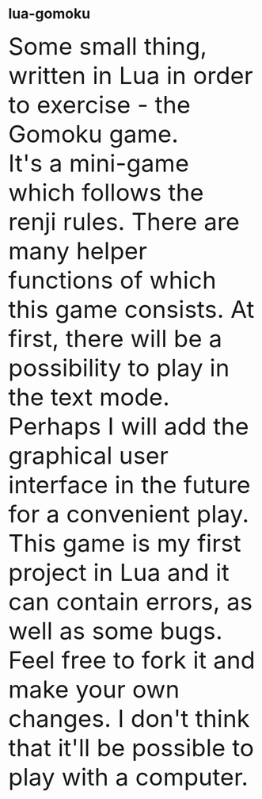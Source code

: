 # lua-gomoku
<font size="20">Some small thing, written in Lua in order to exercise - the Gomoku game.</font>
<br>
<font size="16">
It's a mini-game which follows the renji rules. There are many helper functions of which this game
consists. At first, there will be a possibility to play in the text mode. Perhaps
I will add the graphical user interface in the future for a convenient play.
<br>
This game is my first project in Lua and it can contain errors, as well as some bugs. Feel free to
fork it and make your own changes. I don't think that it'll be possible to play with a computer.
</font>
